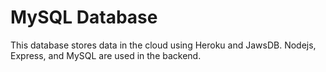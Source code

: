 # MySQL Database

This database stores data in the cloud using Heroku and JawsDB. Nodejs, Express, and MySQL are used in the backend.
